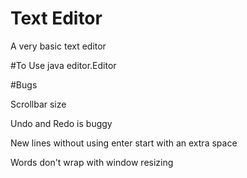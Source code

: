 # Text Editor
A very basic text editor

#To Use
java editor.Editor <Insert file name>

#Bugs

Scrollbar size

Undo and Redo is buggy

New lines without using enter start with an extra space

Words don't wrap with window resizing

